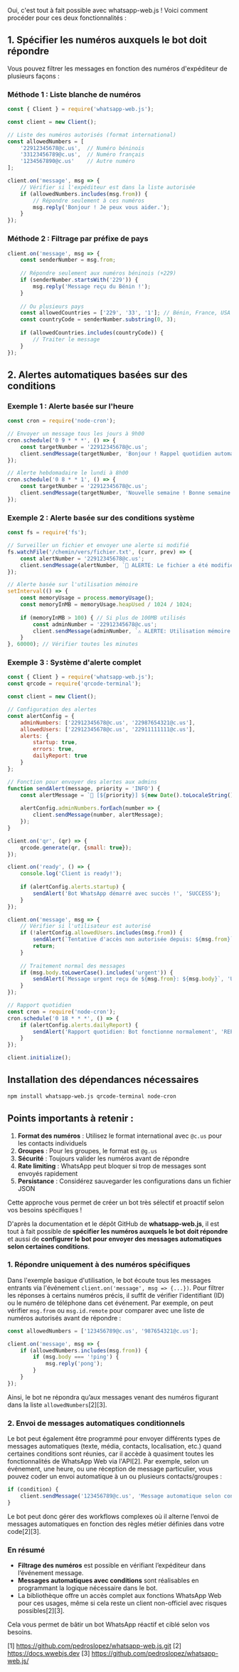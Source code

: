 Oui, c'est tout à fait possible avec whatsapp-web.js ! Voici comment procéder pour ces deux fonctionnalités :

## 1. Spécifier les numéros auxquels le bot doit répondre

Vous pouvez filtrer les messages en fonction des numéros d'expéditeur de plusieurs façons :

### Méthode 1 : Liste blanche de numéros
```javascript
const { Client } = require('whatsapp-web.js');

const client = new Client();

// Liste des numéros autorisés (format international)
const allowedNumbers = [
    '22912345678@c.us',  // Numéro béninois
    '33123456789@c.us',  // Numéro français
    '1234567890@c.us'    // Autre numéro
];

client.on('message', msg => {
    // Vérifier si l'expéditeur est dans la liste autorisée
    if (allowedNumbers.includes(msg.from)) {
        // Répondre seulement à ces numéros
        msg.reply('Bonjour ! Je peux vous aider.');
    }
});
```

### Méthode 2 : Filtrage par préfixe de pays
```javascript
client.on('message', msg => {
    const senderNumber = msg.from;
    
    // Répondre seulement aux numéros béninois (+229)
    if (senderNumber.startsWith('229')) {
        msg.reply('Message reçu du Bénin !');
    }
    
    // Ou plusieurs pays
    const allowedCountries = ['229', '33', '1']; // Bénin, France, USA
    const countryCode = senderNumber.substring(0, 3);
    
    if (allowedCountries.includes(countryCode)) {
        // Traiter le message
    }
});
```

## 2. Alertes automatiques basées sur des conditions

### Exemple 1 : Alerte basée sur l'heure
```javascript
const cron = require('node-cron');

// Envoyer un message tous les jours à 9h00
cron.schedule('0 9 * * *', () => {
    const targetNumber = '22912345678@c.us';
    client.sendMessage(targetNumber, 'Bonjour ! Rappel quotidien automatique.');
});

// Alerte hebdomadaire le lundi à 8h00
cron.schedule('0 8 * * 1', () => {
    const targetNumber = '22912345678@c.us';
    client.sendMessage(targetNumber, 'Nouvelle semaine ! Bonne semaine à vous.');
});
```

### Exemple 2 : Alerte basée sur des conditions système
```javascript
const fs = require('fs');

// Surveiller un fichier et envoyer une alerte si modifié
fs.watchFile('/chemin/vers/fichier.txt', (curr, prev) => {
    const alertNumber = '22912345678@c.us';
    client.sendMessage(alertNumber, `🚨 ALERTE: Le fichier a été modifié le ${new Date()}`);
});

// Alerte basée sur l'utilisation mémoire
setInterval(() => {
    const memoryUsage = process.memoryUsage();
    const memoryInMB = memoryUsage.heapUsed / 1024 / 1024;
    
    if (memoryInMB > 100) { // Si plus de 100MB utilisés
        const adminNumber = '22912345678@c.us';
        client.sendMessage(adminNumber, `⚠️ ALERTE: Utilisation mémoire élevée: ${memoryInMB.toFixed(2)} MB`);
    }
}, 60000); // Vérifier toutes les minutes
```

### Exemple 3 : Système d'alerte complet
```javascript
const { Client } = require('whatsapp-web.js');
const qrcode = require('qrcode-terminal');

const client = new Client();

// Configuration des alertes
const alertConfig = {
    adminNumbers: ['22912345678@c.us', '22987654321@c.us'],
    allowedUsers: ['22912345678@c.us', '22911111111@c.us'],
    alerts: {
        startup: true,
        errors: true,
        dailyReport: true
    }
};

// Fonction pour envoyer des alertes aux admins
function sendAlert(message, priority = 'INFO') {
    const alertMessage = `🤖 [${priority}] ${new Date().toLocaleString()}\n${message}`;
    
    alertConfig.adminNumbers.forEach(number => {
        client.sendMessage(number, alertMessage);
    });
}

client.on('qr', (qr) => {
    qrcode.generate(qr, {small: true});
});

client.on('ready', () => {
    console.log('Client is ready!');
    
    if (alertConfig.alerts.startup) {
        sendAlert('Bot WhatsApp démarré avec succès !', 'SUCCESS');
    }
});

client.on('message', msg => {
    // Vérifier si l'utilisateur est autorisé
    if (!alertConfig.allowedUsers.includes(msg.from)) {
        sendAlert(`Tentative d'accès non autorisée depuis: ${msg.from}`, 'WARNING');
        return;
    }
    
    // Traitement normal des messages
    if (msg.body.toLowerCase().includes('urgent')) {
        sendAlert(`Message urgent reçu de ${msg.from}: ${msg.body}`, 'URGENT');
    }
});

// Rapport quotidien
const cron = require('node-cron');
cron.schedule('0 18 * * *', () => {
    if (alertConfig.alerts.dailyReport) {
        sendAlert('Rapport quotidien: Bot fonctionne normalement', 'REPORT');
    }
});

client.initialize();
```

## Installation des dépendances nécessaires

```bash
npm install whatsapp-web.js qrcode-terminal node-cron
```

## Points importants à retenir :

1. **Format des numéros** : Utilisez le format international avec `@c.us` pour les contacts individuels
2. **Groupes** : Pour les groupes, le format est `@g.us`
3. **Sécurité** : Toujours valider les numéros avant de répondre
4. **Rate limiting** : WhatsApp peut bloquer si trop de messages sont envoyés rapidement
5. **Persistance** : Considérez sauvegarder les configurations dans un fichier JSON

Cette approche vous permet de créer un bot très sélectif et proactif selon vos besoins spécifiques !



D'après la documentation et le dépôt GitHub de **whatsapp-web.js**, il est tout à fait possible de **spécifier les numéros auxquels le bot doit répondre** et aussi de **configurer le bot pour envoyer des messages automatiques selon certaines conditions**.

### 1. Répondre uniquement à des numéros spécifiques
Dans l'exemple basique d'utilisation, le bot écoute tous les messages entrants via l'événement `client.on('message', msg => {...})`. Pour filtrer les réponses à certains numéros précis, il suffit de vérifier l'identifiant (ID) ou le numéro de téléphone dans cet événement. Par exemple, on peut vérifier `msg.from` ou `msg.id.remote` pour comparer avec une liste de numéros autorisés avant de répondre :

```javascript
const allowedNumbers = ['123456789@c.us', '987654321@c.us'];

client.on('message', msg => {
    if (allowedNumbers.includes(msg.from)) {
        if (msg.body === '!ping') {
            msg.reply('pong');
        }
    }
});
```

Ainsi, le bot ne répondra qu’aux messages venant des numéros figurant dans la liste `allowedNumbers`[2][3].

### 2. Envoi de messages automatiques conditionnels
Le bot peut également être programmé pour envoyer différents types de messages automatiques (texte, média, contacts, localisation, etc.) quand certaines conditions sont réunies, car il accède à quasiment toutes les fonctionnalités de WhatsApp Web via l'API[2]. Par exemple, selon un événement, une heure, ou une réception de message particulier, vous pouvez coder un envoi automatique à un ou plusieurs contacts/groupes :

```javascript
if (condition) {
    client.sendMessage('123456789@c.us', 'Message automatique selon condition');
}
```

Le bot peut donc gérer des workflows complexes où il alterne l’envoi de messages automatiques en fonction des règles métier définies dans votre code[2][3].

### En résumé
- **Filtrage des numéros** est possible en vérifiant l’expéditeur dans l’événement message.
- **Messages automatiques avec conditions** sont réalisables en programmant la logique nécessaire dans le bot.
- La bibliothèque offre un accès complet aux fonctions WhatsApp Web pour ces usages, même si cela reste un client non-officiel avec risques possibles[2][3].

Cela vous permet de bâtir un bot WhatsApp réactif et ciblé selon vos besoins.

[1] https://github.com/pedroslopez/whatsapp-web.js.git
[2] https://docs.wwebjs.dev
[3] https://github.com/pedroslopez/whatsapp-web.js/